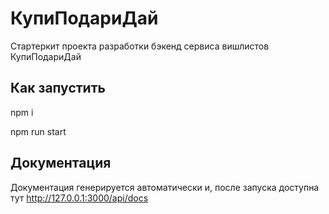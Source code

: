 # КупиПодариДай

Стартеркит проекта разработки бэкенд сервиса вишлистов КупиПодариДай


## Как запустить

npm i

npm run start


## Документация 
Документация генерируется автоматически и, после запуска доступна тут http://127.0.0.1:3000/api/docs
